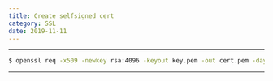 ```yaml
---
title: Create selfsigned cert
category: SSL
date: 2019-11-11
---
```


-----

```bash
$ openssl req -x509 -newkey rsa:4096 -keyout key.pem -out cert.pem -days 10000 -nodes
```

-----
